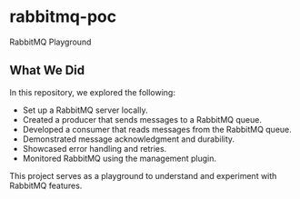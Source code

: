 # rabbitmq-poc

RabbitMQ Playground

## What We Did

In this repository, we explored the following:

- Set up a RabbitMQ server locally.
- Created a producer that sends messages to a RabbitMQ queue.
- Developed a consumer that reads messages from the RabbitMQ queue.
- Demonstrated message acknowledgment and durability.
- Showcased error handling and retries.
- Monitored RabbitMQ using the management plugin.

This project serves as a playground to understand and experiment with RabbitMQ features.
